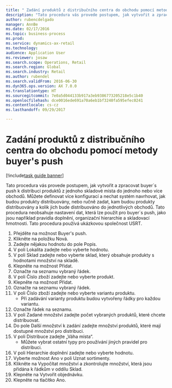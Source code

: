 ```yaml
--- 
title: " Zadání produktů z distribučního centra do obchodu pomocí metody buyer's push"
description: "Tato procedura vás provede postupem, jak vytvořit a zpracovat buyer´s push k distribuci produktů z jednoho skladové místa do jednoho nebo více obchodů."
author: rubencdelgado
manager: AnnBe
ms.date: 02/17/2016
ms.topic: business-process
ms.prod: 
ms.service: dynamics-ax-retail
ms.technology: 
audience: Application User
ms.reviewer: josaw
ms.search.scope: Operations, Retail
ms.search.region: Global
ms.search.industry: Retail
ms.author: rubendel
ms.search.validFrom: 2016-06-30
ms.dyn365.ops.version: AX 7.0.0
ms.translationtype: HT
ms.sourcegitcommit: 7e0a5d044133b917a3eb9386773205218e5c1b40
ms.openlocfilehash: dce0016ede691a70a6eb1bf3240fa595efec0241
ms.contentlocale: cs-cz
ms.lasthandoff: 09/29/2017

---
```

# <a name="push-products-from-distribution-center-to-store-using-buyers-push"></a> Zadání produktů z distribučního centra do obchodu pomocí metody buyer's push

[!include[task guide banner](../includes/task-guide-banner.md)]

Tato procedura vás provede postupem, jak vytvořit a zpracovat buyer´s push k distribuci produktů z jednoho skladové místa do jednoho nebo více obchodů. Můžete definovat více konfigurací a nechat systém navrhovat, jak budou produkty distribuovány, nebo ručně zadat, kam budou produkty distribuovány a kolik jich bude distribuováno do jednotlivých obchodů. Tato procedura neobsahuje nastavení dat, která lze použít pro buyer´s push, jako jsou například pravidla doplnění, organizační hierarchie a skladovací hmotnosti. Tato procedura používá ukázkovou společnost USRT.

1. Přejděte na možnost Buyer's push.
2. Klikněte na položku Nová.
3. Zadejte nějakou hodnotu do pole Popis.
4. V poli Lokalita zadejte nebo vyberte hodnotu.
5. V poli Sklad zadejte nebo vyberte sklad, který obsahuje produkty s hodnotami množství na skladě.
6. Klepněte na možnost Přidat.
7. Označte na seznamu vybraný řádek.
8. V poli Číslo zboží zadejte nebo vyberte produkt.
9. Klepněte na možnost Přidat.
10. Označte na seznamu vybraný řádek.
11. V poli Číslo zboží zadejte nebo vyberte variantu produktu.
    * Při zadávání varianty produktu budou vytvořeny řádky pro každou variantu.  
12. Označte řádek na seznamu.
13. V poli Zadané množství zadejte počet vybraných produktů, které chcete distribuovat.
14. Do pole Další množství k zadání zadejte množství produktů, které mají dostupné množství pro distribuci.
15. V poli Distribuce zadejte „Váha místa“.
    * Můžete vybrat ostatní typy pro používání jiných pravidel pro distribuci.  
16. V poli Hierarchie doplnění zadejte nebo vyberte hodnotu.
17. Vyberte možnost Ano v poli Uznat sortimenty.
18. Klikněte na Vypočítat množství a zkontrolujte množství, která jsou přidána k řádkům v oddílu Sklad.
19. Klepněte na Vytvořit objednávku.
20. Klepněte na tlačítko Ano.


